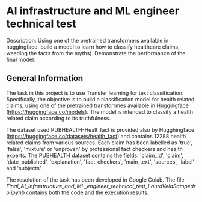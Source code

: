 # AI infrastructure and ML engineer technical test

Description: Using one of the pretrained transformers available in huggingface, build a model
to learn how to classify healthcare claims, weeding the facts from the myths). Demonstrate the
performance of the final model.

## General Information

The task in this project is to use Transfer learning for text classification. Specifically, the objective is to build a classification model for health related claims, using one of the pretrained transforrmes available in Huggingface (https://huggingface.co/models). The model is intended to classify a health related claim according to its truthfulness.

The dataset used PUBHEALTH-Healt_fact is provided also by Hugghingface (https://huggingface.co/datasets/health_fact) and contains 12288 health related claims from various sources. Each claim has been labelled as 'true', 'false', 'mixture' or 'unproven' by professional fact checkers and health experts. The PUBHEALTH dataset contains the fields: 'claim_id', 'claim', 'date_published', 'explanation', 'fact_checkers', 'main_text', 'sources', 'label' and 'subjects'.

The resolution of the task has been developed in Google Colab. The file *Final_AI_infrastructure_and_ML_engineer_technical_test_LauraVelaSampedro.ipynb* contains both the code and the execution results.


